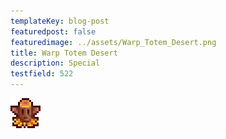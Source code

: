 ```yaml
---
templateKey: blog-post
featuredpost: false
featuredimage: ../assets/Warp_Totem_Desert.png
title: Warp Totem Desert
description: Special
testfield: 522
---
```

![Warp Totem Desert](../assets/Warp_Totem_Desert.png)